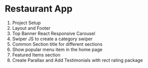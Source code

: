 # Restaurant App

1. Project Setup
1. Layout and Footer
1. Top Banner React Responsive Carousel
1. Swiper JS to create a category swiper
1. Common Section title for different sections
1. Show popular menu item in the home page
1. Featured Items section
1. Create Parallax and Add Testimonials with rect rating package
